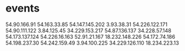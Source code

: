 # events

54.90.166.91
54.163.33.85
54.147.145.202
3.93.38.31
54.226.122.171
54.90.111.122
3.84.125.45
34.229.153.217
54.87.136.137
34.228.57.148
54.173.137.124
54.226.16.163
52.91.21.167
18.232.148.226
54.172.74.186
54.198.237.30
54.242.159.49
3.94.100.225
34.229.126.110
18.234.223.13
